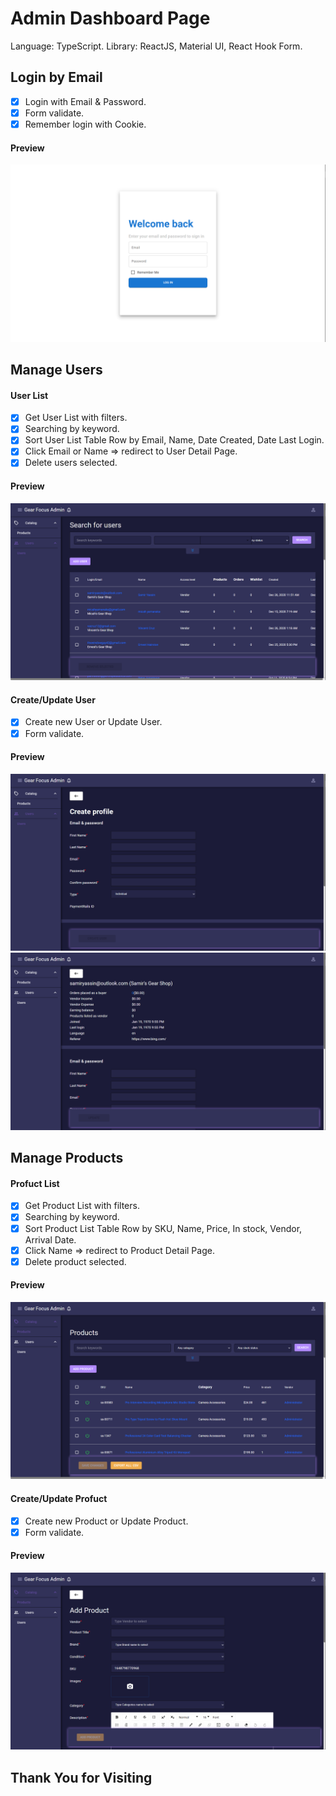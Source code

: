 # Admin Dashboard Page
Language: TypeScript.
Library: ReactJS, Material UI, React Hook Form.


## Login by Email

- [x]  Login with Email & Password.
- [x]  Form validate.
- [x]  Remember login with Cookie.

#### Preview
![Login](./public/preview/login.png)

## Manage Users
#### User List
- [x]  Get User List with filters.
- [x]  Searching by keyword.
- [x]  Sort User List Table Row by Email, Name, Date Created, Date Last Login.
- [x]  Click Email or Name => redirect to User Detail Page.
- [x]  Delete users selected.

#### Preview
![ManageUser](./public/preview/ManageUser.png)


#### Create/Update User
- [x]  Create new User or Update User.
- [x]  Form validate.

#### Preview
![CreateUser](./public/preview/CreateUser.png)
![DetailUser](./public/preview/DetailUser.png)

## Manage Products
#### Profuct List
- [x]  Get Product List with filters.
- [x]  Searching by keyword.
- [x]  Sort Product List Table Row by SKU, Name, Price, In stock, Vendor, Arrival Date.
- [x]  Click Name => redirect to Product Detail Page.
- [x]  Delete product selected.

#### Preview
![ManageProduct](./public/preview/ManageProduct.png)

#### Create/Update Profuct
- [x]  Create new Product or Update Product.
- [x]  Form validate.

#### Preview
![CreateProduct](./public/preview/CreateProduct.png)

## Thank You for Visiting